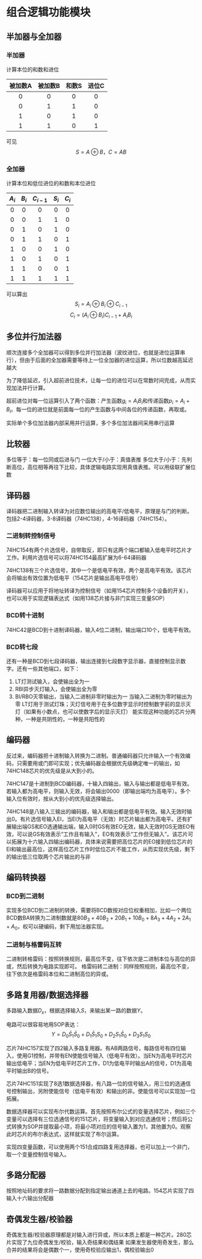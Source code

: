 # 组合逻辑功能模块
## 半加器与全加器
### 半加器
计算本位的和数和进位

|被加数A|被加数B|和数S|进位C|
|:----:|:----:|:--:|:--:|
|0|0|0|0|
|0|1|1|0|
|1|0|1|0|
|1|1|0|1|

可见
$$S=A\oplus B，C=AB$$

### 全加器
计算本位和低位进位的和数和本位进位

|$A_i$|$B_i$|$C_{i-1}$|$S_i$|$C_i$|
|:---:|:---:|:-------:|:---:|:---:|
|0    |0    |0        |0    |0    |
|0    |0    |1        |1    |0    |
|0    |1    |0        |1    |0    |
|0    |1    |1        |0    |1    |
|1    |0    |0        |1    |0    |
|1    |0    |1        |0    |1    |
|1    |1    |0        |0    |1    |
|1    |1    |1        |1    |1    |

可以算出
$$S_i=A_i\oplus B_i\oplus C_{i-1}$$
$$C_i=(A_i\oplus B_i)C_{i-1}+A_iB_i$$
## 多位并行加法器
顺次连接多个全加器可以得到多位并行加法器（波纹进位，也就是进位运算串行），但由于后面的全加器需要等待上一位全加器的进位运算，所以位数越高延迟越大

为了降低延迟，引入超前进位技术，让每一位的进位可以在常数时间完成，从而实现加法并行计算。

超前进位对每一位运算引入了两个函数：产生函数$g_i=A_iB_i$和传递函数$p_i=A_i+ B_i$。每一位的进位就是前面每一位的产生函数与中间各位的传递函数，再取或。

实际单个多位加法器内部采用并行运算，多个多位加法器间采用串行运算
## 比较器
多位等于：每一位同或后进与门
一位大于/小于：真值表推
多位大于/小于：先判断高位，高位相等再往下比较，具体逻辑电路实现用真值表推。可以用级联扩展位数
## 译码器
译码器把二进制输入转译为对应数位输出的高电平/低电平，原理是与门的判断。包括2-4译码器，3-8译码器（74HC138），4-16译码器（74HC154）。

### 二进制转控制信号
74HC154有两个片选信号，自带取反，即只有这两个端口都输入低电平时芯片才工作。利用片选信号可以将74HC154最高扩展为6-64译码器

74HC138有三个片选信号，其中一个是低电平有效，两个是高电平有效。该芯片会将输出有效位置为低电平（154芯片是输出高电平信号）

译码器可以应用于将地址转译为控制信号（如用154芯片控制多个设备的开关），也可以用于实现逻辑表达式（如用138芯片接与非门实现三变量SOP）

### BCD转十进制
74HC42是BCD到十进制译码器，输入4位二进制，输出端口10个，低电平有效。

### BCD转七段
还有一种是BCD到七段译码器，输出连接到七段数字显示器，直接控制显示数字。还有一些其他端口，如下：
1. LT灯测试输入，会使输出全为一
2. RBI异步灭灯输入，会使输出全为零
3. BI/RBO灭零输出，当输入二进制非零时输出为一 当输入二进制为零时输出为零
LT灯用于测试灯珠；灭灯信号用于在多位数字显示时控制数字前的显示灭灯（如果有小数点，也可以使数字后的显示灭灯）
能实现这种功能的芯片分两种，一种是共阴性的，一种是共阳性的

## 编码器
反过来，编码器把十进制输入转换为二进制。普通编码器只允许输入一个有效编码，只需要用或门即可实现；优先编码器会根据优先级确定唯一的输出，如74HC148芯片的优先级是从大到小的。

74HC147是十进制到BCD编码器，十输入四输出，输入与输出都是低电平有效。若输入都为高电平，则输入无效，将会输出0000（即输出端均为高电平）。多个输入位有效时，按从大到小的优先级选择输出。

74HC148是八输入三输出的编码器，输入和输出都是低电平有效。输入无效时输出0。有片选信号输入EI，当EI为高电平（无效）时芯片输出都为高电平。还有扩展输出端GS和EO选通输出端，输入0时GS有效EO无效，输入无效时GS无效EO有效，可以说GS有效表示“工作且有输入”，EO有效表示“工作但无输入”。该芯片可以拓展为十六输入四输出编码器，具体来说需要把高位芯片的EO接到低位芯片的EI和输出最高位，这样高位芯片工作时低位芯片不能工作，从而实现优先级，剩下的输出低三位取两个芯片输出的与非

## 编码转换器
### BCD到二进制
实现多位BCD到二进制的转换，需要将BCD数按对应位权重相加，比如一个两位BCD数BA转换为二进制数就是$80B_3+40B_2+20B_1+10B_0+8A_3+4A_2+2A_1+A_0$，权可以硬编码，剩下用加法器实现。
### 二进制与格雷码互转
二进制转格雷码：按照转换规则，最高位不变，往下依次是二进制本位与高位的异或，然后转换为电路实现即可。
格雷码转二进制：同样按照规则，最高位不变，往下依次是格雷码本位和二进制高位的异或。
## 多路复用器/数据选择器
多路输入数据$D_x$，根据选择输入$S$，来输出某一路的数据$Y$。

电路可以很容易地用SOP表达：
$$Y=D_0\bar S_1\bar S_0+D_1\bar S_1S_0+D_2S_1\bar S_0+D_3S_1S_0$$

芯片74HC157实现了四2输入多路复用器。有AB两路信号，每路信号有四位输入，使用G1控制，并带有EN使能信号输入（低电平有效）。当EN为高电平时芯片输出低电平；当EN为低电平时芯片工作，D1为低电平时输出A的信号，D1为高电平时输出B的信号。

芯片74HC151实现了8选1数据选择器，有八路一位的信号输入，用三位的选通信号控制输出，另附使能信号（低电平有效）和输出的非。使能信号可以实现加一位拓展。

数据选择器可以实现布尔代数运算。首先按照布尔公式的变量选择芯片，例如三个变量可以选择有三位选通信号的151芯片，将变量输入到对应选通信号；然后将公式转换为SOP并提取最小项，将最小项对应的信号输入置为1，其他置为0。观察此时芯片的布尔表达式，这样就实现了布尔运算。

实现四变量函数，可以使用两个151合成四路复用选择器，也可以加上一个非门，取一个变量控制信号输入。

## 多路分配器
按照地址码的要求将一路数据分配到指定输出通道上去的电路。154芯片实现了四输入十六输出分配器

## 奇偶发生器/校验器
奇偶发生器/校验器原理都是对输入进行异或，所以本质上都是一种芯片。280芯片实现了九位奇偶发生/校验，输入奇结果和偶结果
如果发生器使用奇发生，那么合并的结果将会是偶数个一，使用奇校验应输出1，偶校验输出0
